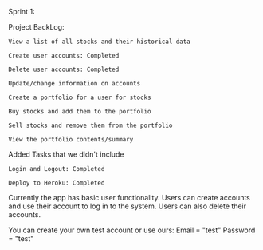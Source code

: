 Sprint 1:

Project BackLog:

	
	View a list of all stocks and their historical data
	
	Create user accounts: Completed
	
	Delete user accounts: Completed
	
	Update/change information on accounts
	
	Create a portfolio for a user for stocks
	
	Buy stocks and add them to the portfolio
	
	Sell stocks and remove them from the portfolio
	
	View the portfolio contents/summary

	
Added Tasks that we didn't include

	Login and Logout: Completed
	
	Deploy to Heroku: Completed
	
Currently the app has basic user functionality. Users can create accounts and use their account to log in to the system. 
Users can also delete their accounts.


You can create your own test account or use ours:
   Email = "test"
   Password = "test"